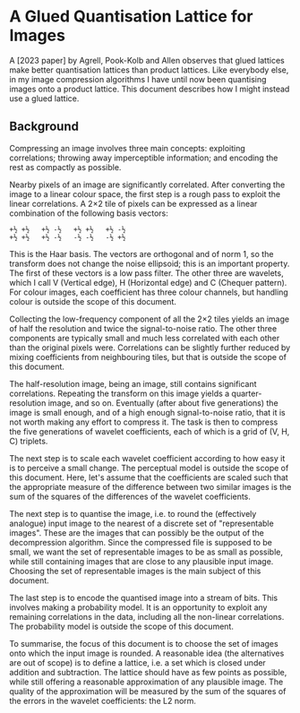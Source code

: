 # A Glued Quantisation Lattice for Images

A [2023 paper] by Agrell, Pook-Kolb and Allen observes that glued lattices make better quantisation lattices than product lattices. Like everybody else, in my image compression algorithms I have until now been quantising images onto a product lattice. This document describes how I might instead use a glued lattice.

[recent paper]: https://arxiv.org/pdf/2312.00481.pdf

## Background

Compressing an image involves three main concepts: exploiting correlations; throwing away imperceptible information; and encoding the rest as compactly as possible.

Nearby pixels of an image are significantly correlated. After converting the image to a linear colour space, the first step is a rough pass to exploit the linear correlations. A 2×2 tile of pixels can be expressed as a linear combination of the following basis vectors:

    +½ +½   +½ -½   +½ +½   +½ -½
    +½ +½   +½ -½   -½ -½   -½ +½

This is the Haar basis. The vectors are orthogonal and of norm 1, so the transform does not change the noise ellipsoid; this is an important property. The first of these vectors is a low pass filter. The other three are wavelets, which I call V (Vertical edge), H (Horizontal edge) and C (Chequer pattern). For colour images, each coefficient has three colour channels, but handling colour is outside the scope of this document.

Collecting the low-frequency component of all the 2×2 tiles yields an image of half the resolution and twice the signal-to-noise ratio. The other three components are typically small and much less correlated with each other than the original pixels were. Correlations can be slightly further reduced by mixing coefficients from neighbouring tiles, but that is outside the scope of this document.

The half-resolution image, being an image, still contains significant correlations. Repeating the transform on this image yields a quarter-resolution image, and so on. Eventually (after about five generations) the image is small enough, and of a high enough signal-to-noise ratio, that it is not worth making any effort to compress it. The task is then to compress the five generations of wavelet coefficients, each of which is a grid of (V, H, C) triplets.

The next step is to scale each wavelet coefficient according to how easy it is to perceive a small change. The perceptual model is outside the scope of this document. Here, let's assume that the coefficients are scaled such that the appropriate measure of the difference between two similar images is the sum of the squares of the differences of the wavelet coefficients.

The next step is to quantise the image, i.e. to round the (effectively analogue) input image to the nearest of a discrete set of "representable images". These are the images that can possibly be the output of the decompression algorithm. Since the compressed file is supposed to be small, we want the set of representable images to be as small as possible, while still containing images that are close to any plausible input image. Choosing the set of representable images is the main subject of this document.

The last step is to encode the quantised image into a stream of bits. This involves making a probability model. It is an opportunity to exploit any remaining correlations in the data, including all the non-linear correlations. The probability model is outside the scope of this document.

To summarise, the focus of this document is to choose the set of images onto which the input image is rounded. A reasonable idea (the alternatives are out of scope) is to define a lattice, i.e. a set which is closed under addition and subtraction. The lattice should have as few points as possible, while still offering a reasonable approximation of any plausible image. The quality of the approximation will be measured by the sum of the squares of the errors in the wavelet coefficients: the L2 norm.
